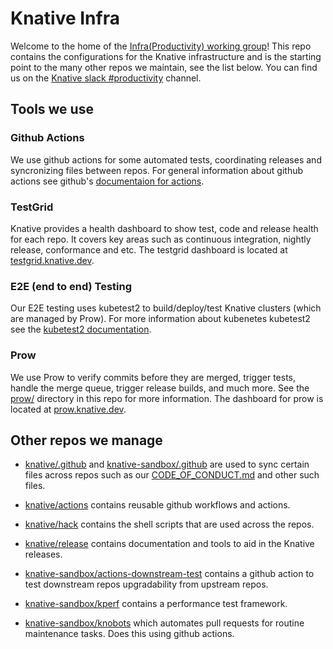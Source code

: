 # Knative Infra

Welcome to the home of the [Infra(Productivity) working group](https://github.com/knative/community/blob/main/working-groups/WORKING-GROUPS.md#productivity)!
This repo contains the configurations for the Knative infrastructure and is the starting point to the many other repos we maintain, see the list below. You can find us on the [Knative slack #productivity](https://slack.knative.dev/messages/productivity) channel.

## Tools we use

### Github Actions

We use github actions for some automated tests, coordinating releases and syncronizing files between repos. For general information about github actions see github's [documentaion for actions](https://docs.github.com/en/actions).

### TestGrid

Knative provides a health dashboard to show test, code and release health for each repo. It covers key areas such as continuous integration, nightly release, conformance and etc. The testgrid dashboard is located at [testgrid.knative.dev](https://testgrid.knative.dev/).

### E2E (end to end) Testing

Our E2E testing uses kubetest2 to build/deploy/test Knative clusters (which are managed by Prow). For more information about kubenetes kubetest2 see the [kubetest2 documentation](https://github.com/kubernetes-sigs/kubetest2).

### Prow

We use Prow to verify commits before they are merged, trigger tests, handle the merge queue, trigger release builds, and much more. See the [prow/](prow/) directory in this repo for more information. The dashboard for prow is located at [prow.knative.dev](https://prow.knative.dev/).

## Other repos we manage

- [knative/.github](https://github.com/knative/.github) and [knative-sandbox/.github](https://github.com/knative-sandbox/.github) are used to sync certain files across repos such as our [CODE_OF_CONDUCT.md](https://github.com/knative/infra/blob/main/CODE_OF_CONDUCT.md) and other such files.

- [knative/actions](https://github.com/knative/actions) contains reusable github workflows and actions.

- [knative/hack](https://github.com/knative/hack) contains the shell scripts that are used across the repos.

- [knative/release](https://github.com/knative/release) contains documentation and tools to aid in the Knative releases.

- [knative-sandbox/actions-downstream-test](https://github.com/knative-sandbox/actions-downstream-test) contains a github action to test downstream repos upgradability from upstream repos.

- [knative-sandbox/kperf](https://github.com/knative-sandbox/kperf) contains a performance test framework.

- [knative-sandbox/knobots](https://github.com/knative-sandbox/knobots) which automates pull requests for routine maintenance tasks. Does this using github actions.
